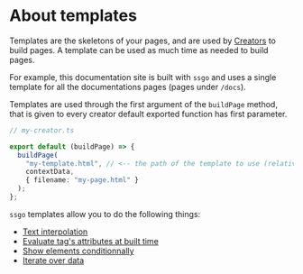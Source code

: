 # About templates

Templates are the skeletons of your pages, and are used by [Creators](/docs/about-creators.html) to build pages.
A template can be used as much time as needed to build pages.

For example, this documentation site is built with `ssgo` and uses a single template for all the documentations pages (pages under `/docs`).

Templates are used through the first argument of the `buildPage` method, that is given to every creator default exported function has first parameter.

```typescript
// my-creator.ts

export default (buildPage) => {
  buildPage(
    "my-template.html", // <-- the path of the template to use (relative to the root of project)
    contextData,
    { filename: "my-page.html" }
  );
};
```

`ssgo` templates allow you to do the following things:

- [Text interpolation](/docs/text-interpolation.html)
- [Evaluate tag's attributes at built time](/docs/attributes-evaluation.html)
- [Show elements conditionnally](/docs/conditionnally-show-elements.html)
- [Iterate over data](/docs/templates-loops.html)
